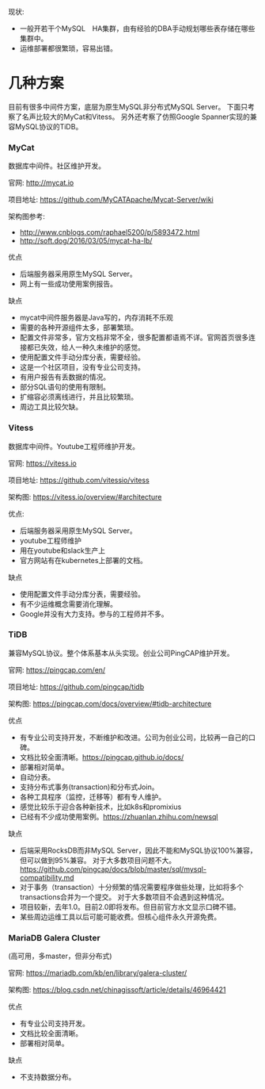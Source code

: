 

现状:
* 一般开若干个MySQL　HA集群，由有经验的DBA手动规划哪些表存储在哪些集群中。
* 运维部署都很繁琐，容易出错。

# 几种方案

目前有很多中间件方案，底层为原生MySQL非分布式MySQL Server。
下面只考察了名声比较大的MyCat和Vitess。
另外还考察了仿照Google Spanner实现的兼容MySQL协议的TiDB。

### MyCat

数据库中间件。社区维护开发。

官网: http://mycat.io

项目地址: https://github.com/MyCATApache/Mycat-Server/wiki

架构图参考:
* http://www.cnblogs.com/raphael5200/p/5893472.html
* http://soft.dog/2016/03/05/mycat-ha-lb/

优点
* 后端服务器采用原生MySQL Server。
* 网上有一些成功使用案例报告。

缺点
* mycat中间件服务器是Java写的，内存消耗不乐观
* 需要的各种开源组件太多，部署繁琐。
* 配置文件非常多，官方文档非常不全，很多配置都语焉不详。官网首页很多连接都已失效，给人一种久未维护的感觉。
* 使用配置文件手动分库分表，需要经验。
* 这是一个社区项目，没有专业公司支持。
* 有用户报告有丢数据的情况。
* 部分SQL语句的使用有限制。
* 扩缩容必须离线进行，并且比较繁琐。
* 周边工具比较欠缺。

### Vitess

数据库中间件。Youtube工程师维护开发。

官网: https://vitess.io

项目地址: https://github.com/vitessio/vitess

架构图: https://vitess.io/overview/#architecture

优点:
* 后端服务器采用原生MySQL Server。
* youtube工程师维护
* 用在youtube和slack生产上
* 官方网站有在kubernetes上部署的文档。

缺点
* 使用配置文件手动分库分表，需要经验。
* 有不少运维概念需要消化理解。
* Google并没有大力支持。参与的工程师并不多。

### TiDB

兼容MySQL协议。整个体系基本从头实现。创业公司PingCAP维护开发。

官网: https://pingcap.com/en/

项目地址: https://github.com/pingcap/tidb

架构图: https://pingcap.com/docs/overview/#tidb-architecture

优点
* 有专业公司支持开发，不断维护和改进。公司为创业公司，比较再一自己的口碑。
* 文档比较全面清晰。https://pingcap.github.io/docs/
* 部署相对简单。
* 自动分表。
* 支持分布式事务(transaction)和分布式Join。
* 各种工具程序（监控，迁移等）都有专人维护。
* 感觉比较乐于迎合各种新技术，比如k8s和promixius
* 已经有不少成功使用案例。https://zhuanlan.zhihu.com/newsql

缺点
* 后端采用RocksDB而非MySQL Server，因此不能和MySQL协议100%兼容，但可以做到95%兼容。
  对于大多数项目问题不大。
  https://github.com/pingcap/docs/blob/master/sql/mysql-compatibility.md
* 对于事务（transaction）十分频繁的情况需要程序做些处理，比如将多个transactions合并为一个提交。
  对于大多数项目不会遇到这种情况。
* 项目较新，去年1.0。目前2.0即将发布。但目前官方水文显示口碑不错。
* 某些周边运维工具以后可能可能收费。但核心组件永久开源免费。

### MariaDB Galera Cluster

(高可用，多master，但非分布式)

官网: https://mariadb.com/kb/en/library/galera-cluster/

架构图: https://blog.csdn.net/chinagissoft/article/details/46964421

优点
* 有专业公司支持开发。
* 文档比较全面清晰。
* 部署相对简单。

缺点
* 不支持数据分布。







